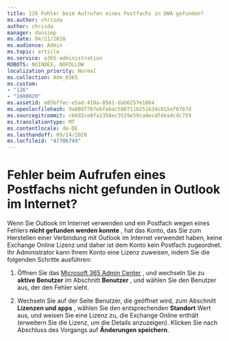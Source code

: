 ```yaml
---
title: 126 Fehler beim Aufrufen eines Postfachs in OWA gefunden?
ms.author: chrisda
author: chrisda
manager: dansimp
ms.date: 04/21/2020
ms.audience: Admin
ms.topic: article
ms.service: o365-administration
ROBOTS: NOINDEX, NOFOLLOW
localization_priority: Normal
ms.collection: Adm_O365
ms.custom:
- "126"
- "1600020"
ms.assetid: e85bffec-e5ad-418a-8561-dab6257e1864
ms.openlocfilehash: 9a8897767ebfebac5807116251634c615ef6767d
ms.sourcegitcommit: c6692ce0fa1358ec3529e59ca0ecdfdea4cdc759
ms.translationtype: MT
ms.contentlocale: de-DE
ms.lasthandoff: 09/14/2020
ms.locfileid: "47706749"
---
```

# <a name="getting-a-mailbox-not-found-error-in-outlook-on-the-web"></a>Fehler beim Aufrufen eines Postfachs nicht gefunden in Outlook im Internet?

Wenn Sie Outlook im Internet verwenden und ein Postfach wegen eines Fehlers **nicht gefunden werden konnte** , hat das Konto, das Sie zum Herstellen einer Verbindung mit Outlook im Internet verwendet haben, keine Exchange Online Lizenz und daher ist dem Konto kein Postfach zugeordnet. Ihr Administrator kann Ihrem Konto eine Lizenz zuweisen, indem Sie die folgenden Schritte ausführen:

1. Öffnen Sie das [Microsoft 365 Admin Center](https://portal.office.com/adminportal/home#/homepage) , und wechseln Sie zu **aktive Benutzer** im Abschnitt **Benutzer** , und wählen Sie den Benutzer aus, der den Fehler sieht.

2. Wechseln Sie auf der Seite Benutzer, die geöffnet wird, zum Abschnitt **Lizenzen und apps** , wählen Sie den entsprechenden **Standort** Wert aus, und weisen Sie eine Lizenz zu, die Exchange Online enthält (erweitern Sie die Lizenz, um die Details anzuzeigen). Klicken Sie nach Abschluss des Vorgangs auf **Änderungen speichern**.
